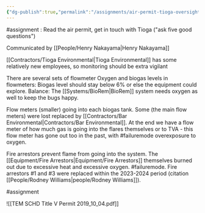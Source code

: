 ```yaml
---
{"dg-publish":true,"permalink":"/assignments/air-permit-tioga-oversight/","noteIcon":"","created":"2025-01-24T14:54:33.680-06:00"}
---
```


#assignment : Read the air permit, get in touch with Tioga ("ask five good questions")

Communicated by [[People/Henry Nakayama\|Henry Nakayama]]

[[Contractors/Tioga Environmental\|Tioga Environmental]] has some relatively new employees, so monitoring should be extra vigilant

There are several sets of flowmeter
Oxygen and biogas levels in flowmeters: Biogas level should stay below 6% or else the equipment could explore. Balance: The [[Systems/BioRem\|BioRem]] system needs oxygen as well to keep the bugs happy.

Flow meters (smaller) going into each biogas tank.
Some (the main flow meters) were lost replaced by [[Contractors/Bar Environmental\|Contractors/Bar Environmental]].
At the end we have a flow meter of how much gas is going into the flares themselves or to TVA - this flow meter has gone out too in the past, with #failuremode overexposure to oxygen.

Fire arrestors prevent flame from going into the system. The [[Equipment/Fire Arrestors\|Equipment/Fire Arrestors]] themselves burned out due to excessive heat and excessive oxygen. #failuremode. Fire arrestors #1 and #3 were replaced within the 2023-2024 period (citation [[People/Rodney Williams\|people/Rodney Williams]]).


#assignment
	
![[TEM SCHD Title V Permit 2019_10_04.pdf]]